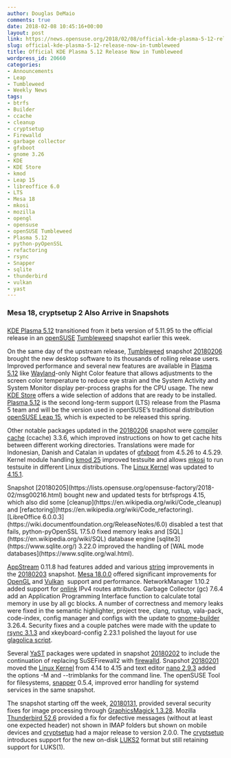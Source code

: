 ```yaml
---
author: Douglas DeMaio
comments: true
date: 2018-02-08 10:45:16+00:00
layout: post
link: https://news.opensuse.org/2018/02/08/official-kde-plasma-5-12-release-now-in-tumbleweed/
slug: official-kde-plasma-5-12-release-now-in-tumbleweed
title: Official KDE Plasma 5.12 Release Now in Tumbleweed
wordpress_id: 20660
categories:
- Announcements
- Leap
- Tumbleweed
- Weekly News
tags:
- btrfs
- Builder
- ccache
- cleanup
- cryptsetup
- Firewalld
- garbage collector
- gfxboot
- gnome 3.26
- KDE
- KDE Store
- kmod
- Leap 15
- libreoffice 6.0
- LTS
- Mesa 18
- mkosi
- mozilla
- opengl
- opensuse
- openSUSE Tumbleweed
- Plasma 5.12
- python-pyOpenSSL
- refactoring
- rsync
- Snapper
- sqlite
- thunderbird
- vulkan
- yast
---
```


### Mesa 18, cryptsetup 2 Also Arrive in Snapshots




### 


[KDE Plasma 5.12](https://www.kde.org/announcements/plasma-5.12.0.php) transitioned from it beta version of 5.11.95 to the official release in an [openSUSE](https://www.opensuse.org/) [Tumbleweed](https://en.opensuse.org/Portal:Tumbleweed) snapshot earlier this week.

On the same day of the upstream release, [Tumbleweed](https://en.opensuse.org/Portal:Tumbleweed) snapshot [20180206](https://lists.opensuse.org/opensuse-factory/2018-02/msg00246.html) brought the new desktop software to its thousands of rolling release users. Improved performance and several new features are available in [Plasma 5.12](https://www.kde.org/announcements/plasma-5.12.0.php) like [Wayland](https://wayland.freedesktop.org/)-only Night Color feature that allows adjustments to the screen color temperature to reduce eye strain and the System Activity and System Monitor display per-process graphs for the CPU usage. The new[ KDE Store](http://store.kde.org) offers a wide selection of addons that are ready to be installed. [Plasma 5.12](https://www.kde.org/announcements/plasma-5.12.0.php) is the second long-term support (LTS) release from the Plasma 5 team and will be the version used in openSUSE’s traditional distribution [openSUSE Leap 15](https://news.opensuse.org/2018/01/31/opensuse-leap-15-reaches-beta-phase-snapshots/), which is expected to be released this spring.

Other notable packages updated in the [20180206](https://lists.opensuse.org/opensuse-factory/2018-02/msg00246.html) snapshot were [compiler cache](https://ccache.samba.org/) (ccache) 3.3.6, which improved instructions on how to get cache hits between different working directories. Translations were made for Indonesian, Danish and Catalan in updates of [gfxboot](https://en.opensuse.org/SDB:Gfxboot) from 4.5.26 to 4.5.29. Kernel module handling [kmod 25](https://lwn.net/Articles/743655/) improved testsuite and allows [mkosi](https://github.com/systemd/mkosi) to run testsuite in different Linux distributions. The [Linux Kernel](https://www.kernel.org/) was updated to [4.15.1](https://lkml.org/lkml/2018/2/4/43).

<!-- more -->Snapshot [20180205](https://lists.opensuse.org/opensuse-factory/2018-02/msg00216.html) bought new and updated tests for btrfsprogs 4.15, which also did some [cleanup](https://en.wikipedia.org/wiki/Code_cleanup) and [refactoring](https://en.wikipedia.org/wiki/Code_refactoring). [LibreOffice 6.0.0.3](https://wiki.documentfoundation.org/ReleaseNotes/6.0) disabled a test that fails, python-pyOpenSSL 17.5.0 fixed memory leaks and [SQL](https://en.wikipedia.org/wiki/SQL) database engine [sqlite3](https://www.sqlite.org/) 3.22.0 improved the handling of [WAL mode databases](https://www.sqlite.org/wal.html).

[AppStream](https://www.freedesktop.org/software/appstream/docs/) 0.11.8 had features added and various [string](https://en.wikipedia.org/wiki/String_(computer_science)) improvements in the [20180203](https://lists.opensuse.org/opensuse-factory/2018-02/msg00183.html) snapshot. [Mesa 18.0.0](https://www.phoronix.com/scan.php?page=article&item=mesa-180-features&num=1) offered significant improvements for [OpenGL](https://www.opengl.org/) and [Vulkan](https://developer.nvidia.com/vulkan-driver)  support and performance. NetworkManager 1.10.2 added support for [onlink](//news.softpedia.com/news/networkmanager-1-10-2-released-with-support-for-onlink-ipv4-routes-attribute-519009.shtml) IPv4 routes attributes. Garbage Collector (gc) 7.6.4 add an Application Programming Interface function to calculate total memory in use by all gc blocks. A number of correctness and memory leaks were fixed in the semantic highlighter, project tree, clang, rustup, vala-pack, code-index, config manager and configs with the update to [gnome-builder](https://wiki.gnome.org/Apps/Builder) 3.26.4. Security fixes and a couple patches were made with the update to [rsync 3.1.3](https://www.samba.org/rsync/) and xkeyboard-config 2.23.1 polished the layout for use [glagolica script](https://en.wikipedia.org/wiki/Glagolitic_script).

Several [YaST](http://yast.opensuse.org/) packages were updated in snapshot [20180202](https://lists.opensuse.org/opensuse-factory/2018-02/msg00153.html) to include the continuation of replacing SuSEFirewall2 with [firewalld](http://www.firewalld.org/). Snapshot [20180201](https://lists.opensuse.org/opensuse-factory/2018-02/msg00106.html) moved the [Linux Kernel](https://www.kernel.org/) from 4.14 to 4.15 and text editor [nano 2.9.3](https://www.nano-editor.org) added the options -M and --trimblanks for the command line. The openSUSE Tool for filesystems, [snapper](https://en.opensuse.org/openSUSE:Snapper_Tutorial) 0.5.4, improved error handling for systemd services in the same snapshot.

The snapshot starting off the week, [20180131](https://lists.opensuse.org/opensuse-factory/2018-02/msg00074.html), provided several security fixes for image processing through [GraphicsMagick 1.3.28](http://www.graphicsmagick.org/NEWS.html#january-20-2017). Mozilla [Thunderbird 52.6](https://www.mozilla.org/en-US/thunderbird/52.6.0/releasenotes/) provided a fix for defective messages (without at least one expected header) not shown in IMAP folders but shown on mobile devices and [cryptsetup](https://gitlab.com/cryptsetup/cryptsetup) had a major release to version 2.0.0. The [cryptsetup](https://gitlab.com/cryptsetup/cryptsetup) introduces support for the new on-disk [LUKS2](https://www.phoronix.com/scan.php?page=news_item&px=Cryptsetup-2.0-Released) format but still retaining support for LUKS(1).
